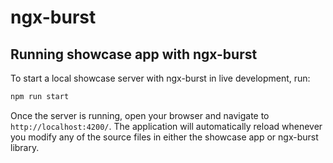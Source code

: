# ngx-burst

## Running showcase app with ngx-burst

To start a local showcase server with ngx-burst in live development, run:

```bash
npm run start
```

Once the server is running, open your browser and navigate to `http://localhost:4200/`. The application will automatically reload whenever you modify any of the source files in either the showcase app or ngx-burst library.
